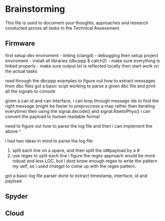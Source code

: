 # Brainstorming

This file is used to document your thoughts, approaches and research conducted across all tasks in the Technical Assessment.

## Firmware
first setup dev enviroment
    - linting (clangd)
    - debugging 
then setup project enviroment
    - install all libraries (dbcppp & catch2)
    - make sure everything is linked properly
    - make sure output.txt is reflected locally
then start work on the actual tasks

read through the dbcppp examples to figure out how to extract messages from dbc files
got a basic scipt working to parse a given dbc file and print all the signals to console

given a can id and can interface, i can loop through message ids to find the right message (might be faster to preproccess a map rather than iterating everytime)
then using the signal.decode() and signal.RawtoPhys() i can convert the payload to human readable format

need to figure out how to parse the log file and then i can implement the above ^

i had two ideas in mind to parse the log file
1. split each line on a space, and then split the id#payload by a #
2. use regex to split each line
i figure the regex approach would be more robust and less LOC, but i dont know enough regex to write the pattern my self, so i used chatgpt to come up with the regex pattern.

got a basic log file parser done to extract timestamp, interface, id and payload.
## Spyder

## Cloud
